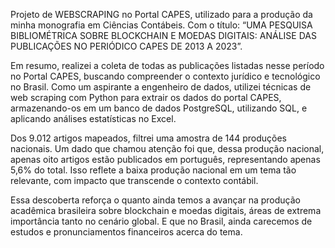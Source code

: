 Projeto de WEBSCRAPING no Portal CAPES, utilizado para a produção da minha monografia em Ciências Contábeis.
Com o título: “UMA PESQUISA BIBLIOMÉTRICA SOBRE BLOCKCHAIN E MOEDAS DIGITAIS: ANÁLISE DAS PUBLICAÇÕES NO PERIÓDICO CAPES DE 2013 A 2023”.

Em resumo, realizei a coleta de todas as publicações listadas nesse período no Portal CAPES, buscando compreender o contexto jurídico e tecnológico no Brasil. Como um aspirante a engenheiro de dados, utilizei técnicas de web scraping com Python para extrair os dados do portal CAPES, armazenando-os em um banco de dados PostgreSQL, utilizando SQL, e aplicando análises estatísticas no Excel.

Dos 9.012 artigos mapeados, filtrei uma amostra de 144 produções nacionais. Um dado que chamou atenção foi que, dessa produção nacional, apenas oito artigos estão publicados em português, representando apenas 5,6% do total. Isso reflete a baixa produção nacional em um tema tão relevante, com impacto que transcende o contexto contábil.

Essa descoberta reforça o quanto ainda temos a avançar na produção acadêmica brasileira sobre blockchain e moedas digitais, áreas de extrema importância tanto no cenário global. E que no Brasil, ainda carecemos de estudos e pronunciamentos financeiros acerca do tema.
